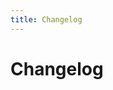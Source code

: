 ```yaml
---
title: Changelog
---
```


# Changelog

<p></p> 

<template>
  <a-timeline>
    <a-timeline-item>
      v1.0.2
      <p>
        Details:<br/>
        &emsp;- <a-tag color="green">Optimize</a-tag> Split CSS style files. <br/>
      </p>
    </a-timeline-item>
    <a-timeline-item>
      v1.0.0
      <p>
        Details:<br/>
        &emsp;- <a-tag color="red">New</a-tag> A total of 13 components were released. <br/>
      </p>
    </a-timeline-item>
  </a-timeline>
</template>